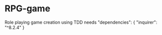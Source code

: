 # RPG-game
Role playing game creation using TDD
needs "dependencies": {
    "inquirer": "^8.2.4"
  }